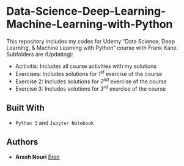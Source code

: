 # Data-Science-Deep-Learning-Machine-Learning-with-Python

This repository includes my codes for Udemy “Data Science, Deep Learning, &amp; Machine Learning with Python” course with Frank Kane. Subfolders are (Updating):
* Acitivitis: Includes all course activities with my solutions
* Exercises: Includes solutions for *1<sup>st<sup>* exercise of the course
* Exercise 2: Includes solutions for *2<sup>nd<sup>* exercise of the course
* Exercise 3: Includes solutions for *3<sup>rd<sup>* exercise of the course   

## Built With

* `Python 3` and `Jupyter Notebook`

## Authors

* **Arash Nouri** [Eren](https://github.com/arasharn)
